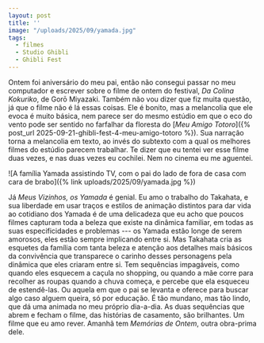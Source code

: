 ```yaml
---
layout: post
title: ''
image: "/uploads/2025/09/yamada.jpg"
tags:
  - filmes
  - Studio Ghibli
  - Ghibli Fest
---
```


Ontem foi aniversário do meu pai, então não consegui passar no meu computador e escrever sobre o filme de ontem do festival, _Da Colina Kokuriko_, de Gorō Miyazaki. Também não vou dizer que fiz muita questão, já que o filme não é lá essas coisas. Ele é bonito, mas a melancolia que ele evoca é muito básica, nem parece ser do mesmo estúdio em que o eco do vento pode ser sentido no farfalhar da floresta do [_Meu Amigo Totoro_]({% post_url 2025-09-21-ghibli-fest-4-meu-amigo-totoro %}). Sua narração torna a melancolia em texto, ao invés do subtexto com a qual os melhores filmes do estúdio parecem trabalhar. Te dizer que eu tentei ver esse filme duas vezes, e nas duas vezes eu cochilei. Nem no cinema eu me aguentei.

![A família Yamada assistindo TV, com o pai do lado de fora de casa com cara de brabo]({% link uploads/2025/09/yamada.jpg %})

Já _Meus Vizinhos, os Yamada_ é genial. Eu amo o trabalho do Takahata, e sua liberdade em usar traços e estilos de animação distintos para dar vida ao cotidiano dos Yamada é de uma delicadeza que eu acho que poucos filmes capturam toda a beleza que existe na dinâmica familiar, em todas as suas especificidades e problemas --- os Yamada estão longe de serem amorosos, eles estão sempre implicando entre si. Mas Takahata cria as esquetes da família com tanta beleza e atenção aos detalhes mais básicos da convivência que transparece o carinho desses personagens pela dinâmica que eles criaram entre si. Tem sequências impagáveis, como quando eles esquecem a caçula no shopping, ou quando a mãe corre para recolher as roupas quando a chuva começa, e percebe que ela esqueceu de estendê-las. Ou aquela em que o pai se levanta e oferece para buscar algo caso alguem queira, só por educação. É tão mundano, mas tão lindo, que dá uma animada no meu próprio dia-a-dia. As duas sequências que abrem e fecham o filme, das histórias de casamento, são brilhantes. Um filme que eu amo rever. Amanhã tem _Memórias de Ontem_, outra obra-prima dele.
